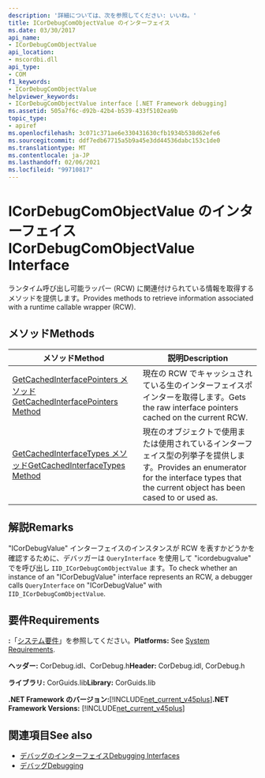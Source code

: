 ```yaml
---
description: '詳細については、次を参照してください: いいね。'
title: ICorDebugComObjectValue のインターフェイス
ms.date: 03/30/2017
api_name:
- ICorDebugComObjectValue
api_location:
- mscordbi.dll
api_type:
- COM
f1_keywords:
- ICorDebugComObjectValue
helpviewer_keywords:
- ICorDebugComObjectValue interface [.NET Framework debugging]
ms.assetid: 505a7f6c-d92b-42b4-b539-433f5102ea9b
topic_type:
- apiref
ms.openlocfilehash: 3c071c371ae6e330431630cfb1934b538d62efe6
ms.sourcegitcommit: ddf7edb67715a5b9a45e3dd44536dabc153c1de0
ms.translationtype: MT
ms.contentlocale: ja-JP
ms.lasthandoff: 02/06/2021
ms.locfileid: "99710817"
---
```

# <a name="icordebugcomobjectvalue-interface"></a><span data-ttu-id="7306a-103">ICorDebugComObjectValue のインターフェイス</span><span class="sxs-lookup"><span data-stu-id="7306a-103">ICorDebugComObjectValue Interface</span></span>

<span data-ttu-id="7306a-104">ランタイム呼び出し可能ラッパー (RCW) に関連付けられている情報を取得するメソッドを提供します。</span><span class="sxs-lookup"><span data-stu-id="7306a-104">Provides methods to retrieve information associated with a runtime callable wrapper (RCW).</span></span>  
  
## <a name="methods"></a><span data-ttu-id="7306a-105">メソッド</span><span class="sxs-lookup"><span data-stu-id="7306a-105">Methods</span></span>  
  
|<span data-ttu-id="7306a-106">メソッド</span><span class="sxs-lookup"><span data-stu-id="7306a-106">Method</span></span>|<span data-ttu-id="7306a-107">説明</span><span class="sxs-lookup"><span data-stu-id="7306a-107">Description</span></span>|  
|------------|-----------------|  
|[<span data-ttu-id="7306a-108">GetCachedInterfacePointers メソッド</span><span class="sxs-lookup"><span data-stu-id="7306a-108">GetCachedInterfacePointers Method</span></span>](icordebugcomobjectvalue-getcachedinterfacepointers-method.md)|<span data-ttu-id="7306a-109">現在の RCW でキャッシュされている生のインターフェイスポインターを取得します。</span><span class="sxs-lookup"><span data-stu-id="7306a-109">Gets the raw interface pointers cached on the current RCW.</span></span>|  
|[<span data-ttu-id="7306a-110">GetCachedInterfaceTypes メソッド</span><span class="sxs-lookup"><span data-stu-id="7306a-110">GetCachedInterfaceTypes Method</span></span>](icordebugcomobjectvalue-getcachedinterfacetypes-method.md)|<span data-ttu-id="7306a-111">現在のオブジェクトで使用または使用されているインターフェイス型の列挙子を提供します。</span><span class="sxs-lookup"><span data-stu-id="7306a-111">Provides an enumerator for the interface types that the current object has been cased to or used as.</span></span>|  
  
## <a name="remarks"></a><span data-ttu-id="7306a-112">解説</span><span class="sxs-lookup"><span data-stu-id="7306a-112">Remarks</span></span>  

 <span data-ttu-id="7306a-113">"ICorDebugValue" インターフェイスのインスタンスが RCW を表すかどうかを確認するために、デバッガーは `QueryInterface` を使用して "icordebugvalue" でを呼び出し `IID_ICorDebugComObjectValue` ます。</span><span class="sxs-lookup"><span data-stu-id="7306a-113">To check whether an instance of an "ICorDebugValue" interface represents an RCW, a debugger calls `QueryInterface` on "ICorDebugValue" with `IID_ICorDebugComObjectValue`.</span></span>  
  
## <a name="requirements"></a><span data-ttu-id="7306a-114">要件</span><span class="sxs-lookup"><span data-stu-id="7306a-114">Requirements</span></span>  

 <span data-ttu-id="7306a-115">**:**「[システム要件](../../get-started/system-requirements.md)」を参照してください。</span><span class="sxs-lookup"><span data-stu-id="7306a-115">**Platforms:** See [System Requirements](../../get-started/system-requirements.md).</span></span>  
  
 <span data-ttu-id="7306a-116">**ヘッダー:** CorDebug.idl、CorDebug.h</span><span class="sxs-lookup"><span data-stu-id="7306a-116">**Header:** CorDebug.idl, CorDebug.h</span></span>  
  
 <span data-ttu-id="7306a-117">**ライブラリ:** CorGuids.lib</span><span class="sxs-lookup"><span data-stu-id="7306a-117">**Library:** CorGuids.lib</span></span>  
  
 <span data-ttu-id="7306a-118">**.NET Framework のバージョン:**[!INCLUDE[net_current_v45plus](../../../../includes/net-current-v45plus-md.md)]</span><span class="sxs-lookup"><span data-stu-id="7306a-118">**.NET Framework Versions:** [!INCLUDE[net_current_v45plus](../../../../includes/net-current-v45plus-md.md)]</span></span>  
  
## <a name="see-also"></a><span data-ttu-id="7306a-119">関連項目</span><span class="sxs-lookup"><span data-stu-id="7306a-119">See also</span></span>

- [<span data-ttu-id="7306a-120">デバッグのインターフェイス</span><span class="sxs-lookup"><span data-stu-id="7306a-120">Debugging Interfaces</span></span>](debugging-interfaces.md)
- [<span data-ttu-id="7306a-121">デバッグ</span><span class="sxs-lookup"><span data-stu-id="7306a-121">Debugging</span></span>](index.md)
